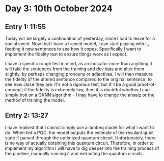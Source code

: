 # Day 3: 10th October 2024
## Entry 1: 11:55
Today will be largely a continuation of yesterday, since I had to leave for a social event. Now that I have a trained model, I can start playing with it, feeding it new sentences to see how it copes. Specifically I want to implement the fidelity test to ensure things work as I expect.

I have a specific rough test in mind, as an indicator more than anything. I will take the sentences from the training and dev data and alter them slightly, by perhaps changing pronouns or adjectives. I will then measure the fidelity of the altered sentence compared to the original sentence, to see how close they are. It's not a rigorous test, but it'll be a good proof-of-concept; if the fidelity is extremely low, then it is doubtful whether I can simply bolt on a QKNN algorithm - I may have to change the ansatz or the method of training the model.

## Entry 2: 13:27
I have realised that I cannot simply use a lambeq model for what I want to do. When fed a PQC, the model outputs the estimate of the resulant qubit state if parsed through the optimized quantum circuit. Unfortunately, there is no way of actually obtaining this quantum circuit. Therefore, in order to implement my algorithm I will have to dig deeper into the training process of the pipeline, manually running it and extracting the quantum circuits.